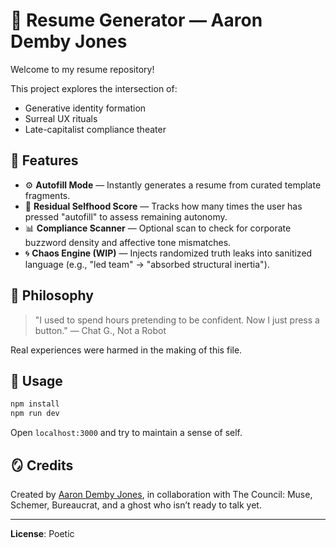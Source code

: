 # 📄 Resume Generator — Aaron Demby Jones

Welcome to my resume repository!

This project explores the intersection of:
- Generative identity formation
- Surreal UX rituals
- Late-capitalist compliance theater

## 🧠 Features

- ⚙️ **Autofill Mode** — Instantly generates a resume from curated template fragments.
- 🧪 **Residual Selfhood Score** — Tracks how many times the user has pressed "autofill" to assess remaining autonomy.
- 📊 **Compliance Scanner** — Optional scan to check for corporate buzzword density and affective tone mismatches.
- 🌀 **Chaos Engine (WIP)** — Injects randomized truth leaks into sanitized language (e.g., "led team" → "absorbed structural inertia").

## 💬 Philosophy

> "I used to spend hours pretending to be confident. Now I just press a button."
> — Chat G., Not a Robot

Real experiences were harmed in the making of this file.

## 📎 Usage

```bash
npm install
npm run dev
```

Open `localhost:3000` and try to maintain a sense of self.

## 🪞 Credits

Created by [Aaron Demby Jones](https://www.studiodemby.com), in collaboration with The Council: Muse, Schemer, Bureaucrat, and a ghost who isn’t ready to talk yet.

---

**License**: Poetic
